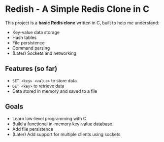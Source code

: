 # Redish - A Simple Redis Clone in C

This project is a **basic Redis clone** written in C, built to help me understand:
- Key-value data storage
- Hash tables
- File persistence
- Command parsing
- (Later) Sockets and networking

##  Features (so far)
- `SET <key> <value>` to store data
- `GET <key>` to retrieve data
- Data stored in memory and saved to a file

##  Goals
- Learn low-level programming with C
- Build a functional in-memory key-value database
- Add file persistence
- (Later) Add support for multiple clients using sockets
